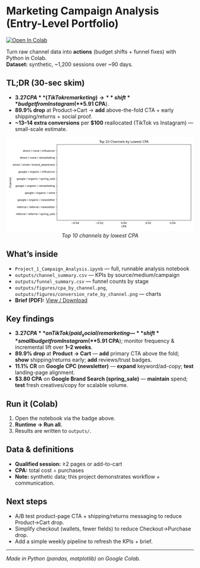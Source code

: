 # Marketing Campaign Analysis (Entry-Level Portfolio)

[![Open In Colab](https://colab.research.google.com/assets/colab-badge.svg)](https://colab.research.google.com/github/Zeenat101/marketing-campaign-analysis/blob/main/Project_1_Campaign_Analysis.ipynb)

Turn raw channel data into **actions** (budget shifts + funnel fixes) with Python in Colab.  
**Dataset:** synthetic, ~1,200 sessions over ~90 days.

## TL;DR (30-sec skim)
- **$3.27 CPA** (TikTok remarketing) → **shift** budget from Instagram (**$5.91 CPA**).
- **89.9% drop** at Product→Cart → **add** above-the-fold CTA + early shipping/returns + social proof.
- **~13–14 extra conversions** per **$100** reallocated (TikTok vs Instagram) — small-scale estimate.

<p align="center">
  <img src="outputs/figures/cpa_by_channel.png" alt="Top 10 channels by lowest CPA" width="600"><br>
  <em>Top 10 channels by lowest CPA</em>
</p>

## What’s inside
- `Project_1_Campaign_Analysis.ipynb` — full, runnable analysis notebook  
- `outputs/channel_summary.csv` — KPIs by source/medium/campaign  
- `outputs/funnel_summary.csv` — funnel counts by stage  
- `outputs/figures/cpa_by_channel.png`, `outputs/figures/conversion_rate_by_channel.png` — charts  
- **Brief (PDF):** [View / Download](./Campaign_Performance_Brief.pdf)

## Key findings
- **$3.27 CPA** on TikTok / paid_social / remarketing — **shift** small budget from Instagram (**$5.91 CPA**); monitor frequency & incremental lift over **1–2 weeks**.
- **89.9% drop** at **Product → Cart** — **add** primary CTA above the fold; **show** shipping/returns early; **add** reviews/trust badges.
- **11.1% CR** on **Google CPC (newsletter)** — **expand** keyword/ad-copy; **test** landing-page alignment.
- **$3.80 CPA** on **Google Brand Search (spring_sale)** — **maintain** spend; **test** fresh creatives/copy for scalable volume.

## Run it (Colab)
1. Open the notebook via the badge above.  
2. **Runtime → Run all.**  
3. Results are written to `outputs/`.

## Data & definitions
- **Qualified session:** ≥2 pages or add-to-cart  
- **CPA:** total cost ÷ purchases  
- **Note:** synthetic data; this project demonstrates workflow + communication.

## Next steps
- A/B test product-page CTA + shipping/returns messaging to reduce Product→Cart drop.  
- Simplify checkout (wallets, fewer fields) to reduce Checkout→Purchase drop.  
- Add a simple weekly pipeline to refresh the KPIs + brief.

---

*Made in Python (pandas, matplotlib) on Google Colab.*

